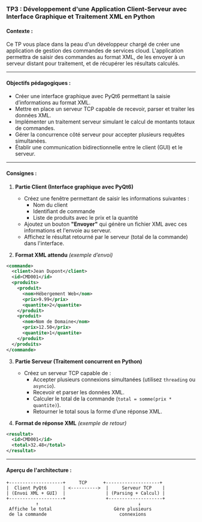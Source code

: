 ### **TP3 : Développement d'une Application Client-Serveur avec Interface Graphique et Traitement XML en Python**

#### **Contexte :**  
Ce TP vous place dans la peau d'un développeur chargé de créer une application de gestion des commandes de services cloud. L'application permettra de saisir des commandes au format XML, de les envoyer à un serveur distant pour traitement, et de récupérer les résultats calculés.

---

#### **Objectifs pédagogiques :**  
- Créer une interface graphique avec PyQt6 permettant la saisie d’informations au format XML.  
- Mettre en place un serveur TCP capable de recevoir, parser et traiter les données XML.  
- Implémenter un traitement serveur simulant le calcul de montants totaux de commandes.  
- Gérer la concurrence côté serveur pour accepter plusieurs requêtes simultanées.  
- Établir une communication bidirectionnelle entre le client (GUI) et le serveur.  

---

#### **Consignes :**

1. **Partie Client (Interface graphique avec PyQt6)**  
   - Créez une fenêtre permettant de saisir les informations suivantes :  
     - Nom du client  
     - Identifiant de commande  
     - Liste de produits avec le prix et la quantité  
   - Ajoutez un bouton **"Envoyer"** qui génère un fichier XML avec ces informations et l'envoie au serveur.  
   - Affichez le résultat retourné par le serveur (total de la commande) dans l'interface.

2. **Format XML attendu** *(exemple d’envoi)*  
```xml
<commande>
  <client>Jean Dupont</client>
  <id>CMD001</id>
  <produits>
    <produit>
      <nom>Hébergement Web</nom>
      <prix>9.99</prix>
      <quantite>2</quantite>
    </produit>
    <produit>
      <nom>Nom de Domaine</nom>
      <prix>12.50</prix>
      <quantite>1</quantite>
    </produit>
  </produits>
</commande>
```

3. **Partie Serveur (Traitement concurrent en Python)**  
   - Créez un serveur TCP capable de :  
     - Accepter plusieurs connexions simultanées (utilisez `threading` ou `asyncio`).  
     - Recevoir et parser les données XML.  
     - Calculer le total de la commande (`total = somme(prix * quantite)`).  
     - Retourner le total sous la forme d’une réponse XML.  

4. **Format de réponse XML** *(exemple de retour)*  
```xml
<resultat>
  <id>CMD001</id>
  <total>32.48</total>
</resultat>
```

---

#### **Aperçu de l'architecture :**

```plaintext
+--------------------+     TCP      +--------------------+
|  Client PyQt6      | <---------->  |     Serveur TCP    |
| (Envoi XML + GUI)  |               | (Parsing + Calcul) |
+--------------------+               +--------------------+
           ↑                                     ↓
 Affiche le total                       Gère plusieurs
 de la commande                           connexions
```
